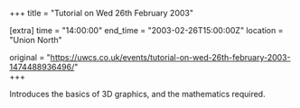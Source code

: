 +++
title = "Tutorial on Wed 26th February 2003"

[extra]
time = "14:00:00"
end_time = "2003-02-26T15:00:00Z"
location = "Union North"

original = "https://uwcs.co.uk/events/tutorial-on-wed-26th-february-2003-1474488936496/"    
+++

Introduces the basics of 3D graphics, and the mathematics required.

